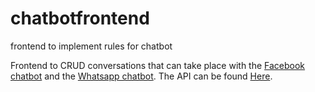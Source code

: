 # chatbotfrontend
frontend to implement rules for chatbot

Frontend to CRUD conversations that can take place with the [Facebook chatbot](https://github.com/bastronaut/facebookChatbot/) and the [Whatsapp chatbot](https://github.com/bastronaut/whatsappChatbot/). The API can be found [Here](https://github.com/bastronaut/chatbotAPI/).
